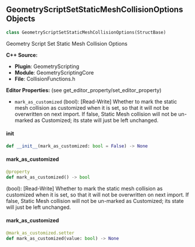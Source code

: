 ## GeometryScriptSetStaticMeshCollisionOptions Objects

```python
class GeometryScriptSetStaticMeshCollisionOptions(StructBase)
```

Geometry Script Set Static Mesh Collision Options

**C++ Source:**

- **Plugin**: GeometryScripting
- **Module**: GeometryScriptingCore
- **File**: CollisionFunctions.h

**Editor Properties:** (see get_editor_property/set_editor_property)

- ``mark_as_customized`` (bool):  [Read-Write] Whether to mark the static mesh collision as customized when it is set, so that it will not be overwritten on next import.
  If false, Static Mesh collision will not be un-marked as Customized; its state will just be left unchanged.

<a id="unreal.GeometryScriptSetStaticMeshCollisionOptions.__init__"></a>

#### __init__

```python
def __init__(mark_as_customized: bool = False) -> None
```

<a id="unreal.GeometryScriptSetStaticMeshCollisionOptions.mark_as_customized"></a>

#### mark_as_customized

```python
@property
def mark_as_customized() -> bool
```

(bool):  [Read-Write] Whether to mark the static mesh collision as customized when it is set, so that it will not be overwritten on next import.
If false, Static Mesh collision will not be un-marked as Customized; its state will just be left unchanged.

<a id="unreal.GeometryScriptSetStaticMeshCollisionOptions.mark_as_customized"></a>

#### mark_as_customized

```python
@mark_as_customized.setter
def mark_as_customized(value: bool) -> None
```

<a id="unreal.ComputeNegativeSpaceOptions"></a>